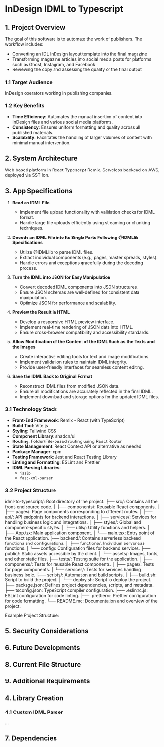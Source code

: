 # InDesign IDML to Typescript

## 1. Project Overview

The goal of this software is to automate the work of publishers. The workflow includes:

- Converting an IDL InDesign layout template into the final magazine
- Transforming magazine articles into social media posts for platforms such as Ghost, Instagram, and Facebook
- Reviewing the copy and assessing the quality of the final output

### 1.1 Target Audience

InDesign operators working in publishing companies.

### 1.2 Key Benefits

- **Time Efficiency**: Automates the manual insertion of content into InDesign files and various social media platforms.
- **Consistency**: Ensures uniform formatting and quality across all published materials.
- **Scalability**: Facilitates the handling of larger volumes of content with minimal manual intervention.

## 2. System Architecture

Web based platform in React Typescript Remix.
Serveless backend on AWS, deployed via SST Ion.

## 3. App Specifications

1. **Read an IDML File**

   - Implement file upload functionality with validation checks for IDML format.
   - Handle large file uploads efficiently using streaming or chunking techniques.

2. **Decode an IDML File into Its Single Parts Following @IDMLlib Specifications**

   - Utilize @IDMLlib to parse IDML files.
   - Extract individual components (e.g., pages, master spreads, styles).
   - Handle errors and exceptions gracefully during the decoding process.

3. **Turn the IDML into JSON for Easy Manipulation**

   - Convert decoded IDML components into JSON structures.
   - Ensure JSON schemas are well-defined for consistent data manipulation.
   - Optimize JSON for performance and scalability.

4. **Preview the Result in HTML**

   - Develop a responsive HTML preview interface.
   - Implement real-time rendering of JSON data into HTML.
   - Ensure cross-browser compatibility and accessibility standards.

5. **Allow Modification of the Content of the IDML Such as the Texts and the Images**

   - Create interactive editing tools for text and image modifications.
   - Implement validation rules to maintain IDML integrity.
   - Provide user-friendly interfaces for seamless content editing.

6. **Save the IDML Back to Original Format**
   - Reconstruct IDML files from modified JSON data.
   - Ensure all modifications are accurately reflected in the final IDML.
   - Implement download and storage options for the updated IDML files.

### 3.1 Technology Stack

- **Front-End Framework**: Remix - React (with TypeScript)
- **Build Tool**: Vite.js
- **Styling**: Tailwind CSS
- **Component Library**: shadcn/ui
- **Routing**: Folder/File-based routing using React Router
- **State Management**: React Context API or alternative as needed
- **Package Manager**: npm
- **Testing Framework**: Jest and React Testing Library
- **Linting and Formatting**: ESLint and Prettier
- **IDML Parsing Libraries**:
  - `jszip`
  - `fast-xml-parser`

### 3.2 Project Structure

idml-to-typescript/: Root directory of the project.
├── src/: Contains all the front-end source code.
│ ├── components/: Reusable React components.
│ ├── pages/: Page components corresponding to different routes.
│ ├── api/: API endpoints for backend interactions.
│ ├── services/: Services for handling business logic and integrations.
│ ├── styles/: Global and component-specific styles.
│ ├── utils/: Utility functions and helpers.
│ ├── App.tsx: Main application component.
│ └── main.tsx: Entry point of the React application.
├── backend/: Contains serverless backend functions and configurations.
│ ├── functions/: Individual serverless functions.
│ └── config/: Configuration files for backend services.
├── public/: Static assets accessible by the client.
│ └── assets/: Images, fonts, and other static files.
├── tests/: Testing suite for the application.
│ ├── components/: Tests for reusable React components.
│ ├── pages/: Tests for page components.
│ └── services/: Tests for services handling business logic.
├── scripts/: Automation and build scripts.
│ ├── build.sh: Script to build the project.
│ └── deploy.sh: Script to deploy the project.
├── package.json: Defines project dependencies, scripts, and metadata.
├── tsconfig.json: TypeScript compiler configuration.
├── .eslintrc.js: ESLint configuration for code linting.
├── .prettierrc: Prettier configuration for code formatting.
└── README.md: Documentation and overview of the project.

Example Project Structure:

## 5. Security Considerations

## 6. Future Developments

## 8. Current File Structure

## 9. Additional Requirements

## 4. Library Creation

### 4.1 Custom IDML Parser

...

## 7. Dependencies
